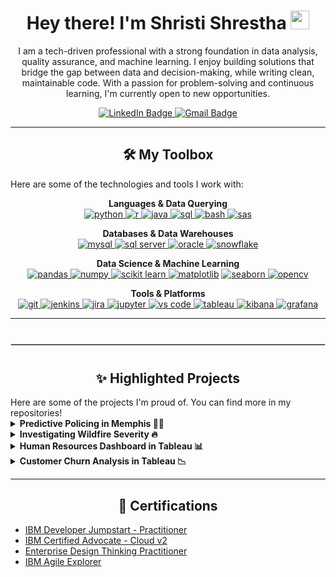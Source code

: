 <div id="header" align="center">
  <h1>
    Hey there! I'm Shristi Shrestha
    <img src="https://media.giphy.com/media/hvRJCLFzcasrR4ia7z/giphy.gif" width="30px"/>
  </h1>
  <p>
      I am a tech-driven professional with a strong foundation in data analysis, quality assurance, and machine learning. I enjoy building solutions that bridge the gap between data and decision-making, while writing clean, maintainable code. With a passion for problem-solving and continuous learning, I'm currently open to new opportunities.
  </p>
  <div id="badges">
    <a href="https://www.linkedin.com/in/shristi-stha/" target="_blank">
      <img src="https://img.shields.io/badge/LinkedIn-blue?style=for-the-badge&logo=linkedin&logoColor=0a66c2" alt="LinkedIn Badge"/>
    </a>
    <a href="mailto:shristi.stha33@gmail.com">
      <img src="https://img.shields.io/badge/Gmail-D14836?style=for-the-badge&logo=gmail&logoColor=d14836" alt="Gmail Badge"/>
    </a>
    <!-- <a href="https://shrististha.github.io">
      <img src="https://img.shields.io/badge/Portfolio-%232C5263?style=for-the-badge&logo=portfolio&logoColor=2c5263" alt="Portfolio Badge"/>
    </a> -->
  </div>
  <!-- <img src="https://komarev.com/ghpvc/?username=shristi-shrestha&style=flat-square&color=blueviolet" alt=""/> -->

</div>

---


<h2 align="center">🛠️ My Toolbox</h2>
Here are some of the technologies and tools I work with:

<p align="center">
  <strong>Languages & Data Querying</strong><br>
  <a href="https://www.python.org" target="_blank" rel="noreferrer"> <img src="https://img.shields.io/badge/python-3670A0?style=for-the-badge&logo=python&logoColor=ffd43b" alt="python"/> </a>
  <a href="https://www.r-project.org/" target="_blank" rel="noreferrer"> <img src="https://img.shields.io/badge/r-%23276DC3.svg?style=for-the-badge&logo=r&logoColor=276dc3" alt="r"/> </a>
  <a href="https://www.java.com" target="_blank" rel="noreferrer"> <img src="https://img.shields.io/badge/java-%23ED8B00.svg?style=for-the-badge&logo=openjdk&logoColor=ed8b00" alt="java"/> </a>
   <a href="https://www.python.org" target="_blank" rel="noreferrer"> <img src="https://img.shields.io/badge/SQL-CC2927?style=for-the-badge&logo=sql&logoColor=cc2927" alt="sql"/> </a>
  <a href="https://www.gnu.org/software/bash/" target="_blank" rel="noreferrer"> <img src="https://img.shields.io/badge/bash-%234EAA25.svg?style=for-the-badge&logo=gnubash&logoColor=4eaa25" alt="bash"/> </a>
  <a href="https://www.sas.com" target="_blank" rel="noreferrer"> <img src="https://img.shields.io/badge/SAS-007EC6?style=for-the-badge&logo=sas&logoColor=007ec6" alt="sas"/> </a>
</p>

<p align="center">
  <strong>Databases & Data Warehouses</strong><br>
  <a href="https://www.mysql.com/" target="_blank" rel="noreferrer"> <img src="https://img.shields.io/badge/mysql-%2300f.svg?style=for-the-badge&logo=mysql&logoColor=00758f" alt="mysql"/> </a>
  <a href="https://www.microsoft.com/en-us/sql-server" target="_blank" rel="noreferrer"> <img src="https://img.shields.io/badge/Microsoft%20SQL%20Server-CC2927?style=for-the-badge&logo=microsoft%20sql%20server&logoColor=cc2927" alt="sql server"/> </a>
  <a href="https://www.oracle.com/" target="_blank" rel="noreferrer"> <img src="https://img.shields.io/badge/Oracle-F80000?style=for-the-badge&logo=oracle&logoColor=f80000" alt="oracle"/> </a>
  <a href="https://www.snowflake.com/" target="_blank" rel="noreferrer"> <img src="https://img.shields.io/badge/Snowflake-29B5E8?style=for-the-badge&logo=snowflake&logoColor=29b5e8" alt="snowflake"/> </a>
</p>

<p align="center">
  <strong>Data Science & Machine Learning</strong><br>
  <a href="https://pandas.pydata.org/" target="_blank" rel="noreferrer"> <img src="https://img.shields.io/badge/pandas-%23150458.svg?style=for-the-badge&logo=pandas&logoColor=150458" alt="pandas"/> </a>
  <a href="https://numpy.org/" target="_blank" rel="noreferrer"> <img src="https://img.shields.io/badge/numpy-%23013243.svg?style=for-the-badge&logo=numpy&logoColor=013243" alt="numpy"/> </a>
  <a href="https://scikit-learn.org/" target="_blank" rel="noreferrer"> <img src="https://img.shields.io/badge/scikit--learn-%23F7931E.svg?style=for-the-badge&logo=scikit-learn&logoColor=f7931e" alt="scikit learn"/> </a>
  <a href="https://matplotlib.org/" target="_blank" rel="noreferrer"> <img src="https://img.shields.io/badge/Matplotlib-3776AB?style=for-the-badge&logo=Matplotlib&logoColor=ffffff" alt="matplotlib"/></a>
  <a href="https://seaborn.pydata.org/" target="_blank" rel="noreferrer"> <img src="https://img.shields.io/badge/seaborn-3776ab?style=for-the-badge&logo=seaborn&logoColor=3776ab" alt="seaborn"/> </a>
  <a href="https://opencv.org/" target="_blank" rel="noreferrer"> <img src="https://img.shields.io/badge/OpenCV-27338e?style=for-the-badge&logo=opencv&logoColor=27338e" alt="opencv"/> </a>
</p>

<p align="center">
  <strong>Tools & Platforms</strong><br>
  <a href="https://git-scm.com/" target="_blank" rel="noreferrer"> <img src="https://img.shields.io/badge/git-%23F05033.svg?style=for-the-badge&logo=git&logoColor=f05033" alt="git"/> </a>
  <a href="https://www.jenkins.io" target="_blank" rel="noreferrer"> <img src="https://img.shields.io/badge/jenkins-%232C5263.svg?style=for-the-badge&logo=jenkins&logoColor=2c5263" alt="jenkins"/> </a>
  <a href="https://www.atlassian.com/software/jira" target="_blank" rel="noreferrer"> <img src="https://img.shields.io/badge/jira-%230052CC.svg?style=for-the-badge&logo=jira&logoColor=0052cc" alt="jira"/> </a>
  <a href="https://jupyter.org/" target="_blank" rel="noreferrer"> <img src="https://img.shields.io/badge/jupyter-%23FA0F00.svg?style=for-the-badge&logo=jupyter&logoColor=fa0f00" alt="jupyter"/> </a>
  <a href="https://code.visualstudio.com/" target="_blank" rel="noreferrer"> <img src="https://img.shields.io/badge/VS%20Code-0078d7.svg?style=for-the-badge&logo=visual-studio-code&logoColor=0078d7" alt="vs code"/> </a>
  <a href="https://www.tableau.com/" target="_blank" rel="noreferrer"> <img src="https://img.shields.io/badge/tableau-E97627?style=for-the-badge&logo=tableau&logoColor=e97627" alt="tableau"/> </a>
  <a href="https://www.elastic.co/kibana" target="_blank" rel="noreferrer"> <img src="https://img.shields.io/badge/Kibana-005571?style=for-the-badge&logo=Kibana&logoColor=005571" alt="kibana"/> </a>
  <a href="https://grafana.com" target="_blank" rel="noreferrer"> <img src="https://img.shields.io/badge/grafana-%23F46800.svg?style=for-the-badge&logo=grafana&logoColor=f46800" alt="grafana"/> </a>
</p>

---
<hr style="border: 1px solid #ccc; margin: 40px 0;">
<h2 align="center">✨ Highlighted Projects</h2>
Here are some of the projects I'm proud of. You can find more in my repositories!

<details>
<summary><b>Predictive Policing in Memphis 👮‍♀️</b></summary>
<br>
In this project, I applied data science to the Memphis Police Department's public safety dataset. The goal was to derive insights that could help in the strategic deployment of law enforcement resources. I handled the entire data science lifecycle, from cleaning a massive dataset of over 640,000 crime records to developing Decision Tree and Random Forest models to predict crime severity.
<br><br>
<strong>Technologies Used:</strong> Python, Pandas, scikit-learn, NumPy, Matplotlib, Jupyter Notebook
<br><br>
<b><a href="https://github.com/shrististha/data-science-pred-memphis">View on GitHub</a></b>
</details>

<!-- <details>
<summary><b>Exploring ML/DL for Named Entity Recognition (NER) 📝</b></summary>
<br>
This project involved evaluating and comparing the performance of different models, including Conditional Random Fields (CRF), LSTM, BiLSTM, and a hybrid BiLSTM-CRF, in identifying and classifying named entities from unstructured text data using the Groningen Meaning Bank corpus.
<br><br>
<strong>Technologies Used:</strong> Python, Pandas, scikit-learn, Tensorflow, Keras, K-fold cross-validation, Jupyter Notebook
<br><br>
<b><a href="https://github.com/shrististha/ml-ner">View on GitHub</a></b>
</details> -->

<details>
<summary><b>Investigating Wildfire Severity 🔥</b></summary>
<br>
This project involved handling large and complex datasets from multiple sources to identify the key variables contributing to the spread of wildfires. I constructed several machine learning classification models, including Decision Trees, Random Forests to classify wildfire severity.
<br><br>
<strong>Technologies Used:</strong> Python, Pandas, scikit-learn, SMOTE, Jupyter Notebook, RapidMiner
<br><br>
<b><a href="https://github.com/shrististha/investigating-wildfire-severity-using-data-mining-and-machine">View on GitHub</a></b>
</details>

<details>
<summary><b>Human Resources Dashboard in Tableau 📊</b></summary>
<br>
Built an interactive HR dashboard using Tableau to visualize and monitor key workforce metrics like attrition, diversity, and department-wise headcount. The project provides actionable insights for HR decision-making and resource planning.
<br><br>
<strong>Technologies Used:</strong> Tableau, Excel
<br><br>
<b><a href="https://github.com/shrististha/HumanResourcesDashboard">View on GitHub</a></b>
</details>

<details>
<summary><b>Customer Churn Analysis in Tableau 📉</b></summary>
<br>
Conducted a detailed churn analysis using Tableau dashboards. Explored customer demographics, contracts, payment methods, and product subscriptions to uncover factors influencing churn and retention.
<br><br>
<strong>Technologies Used:</strong> Tableau, Excel
<br><br>
<b><a href="https://github.com/shrististha/CustomerChurnAnalysis">View on GitHub</a></b>
</details>

---

<h2 align="center">📜 Certifications</h2>

- [IBM Developer Jumpstart - Practitioner](https://www.credly.com/badges/98a0e1fe-4975-40dd-a5f7-fe489c725365/public_url)
- [IBM Certified Advocate - Cloud v2](https://www.credly.com/badges/030b2acc-8af2-41e9-9cf0-d702c6818bfe/public_url)
- [Enterprise Design Thinking Practitioner](https://www.credly.com/badges/1c0b61cc-3e8f-4d06-93bc-35a519233c45/public_url)
- [IBM Agile Explorer](https://www.credly.com/badges/c00e22e7-fda3-4361-81d3-88a01387293a/public_url)
